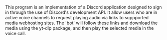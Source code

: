 This program is an implementation of a Discord application designed to sign in through the use of Discord's development API.
It allow users who are in active voice channels to request playing audio via links to suppported media webhosting sites. 
The 'bot' will follow these links and download the media using the yt-dlp package, and then play the selected media in the voice call.
